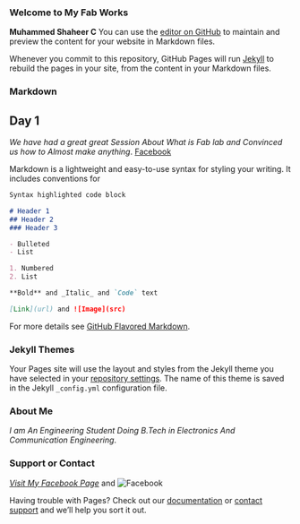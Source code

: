 ### Welcome to My Fab Works
**Muhammed Shaheer C**
You can use the [editor on GitHub](https://github.com/shaheer08/shaheer08.github.io/edit/master/README.md) to maintain and preview the content for your website in Markdown files.

Whenever you commit to this repository, GitHub Pages will run [Jekyll](https://jekyllrb.com/) to rebuild the pages in your site, from the content in your Markdown files.

### Markdown
## Day 1
_We have had a great great Session About What is Fab lab and Convinced us how to Almost make anything_.
[Facebook](https://github.com/shaheer08/shaheer08.github.io/blob/master/h0fvargheeyaybm4oyyt.jpg)
 

Markdown is a lightweight and easy-to-use syntax for styling your writing. It includes conventions for

```markdown
Syntax highlighted code block

# Header 1
## Header 2
### Header 3

- Bulleted
- List

1. Numbered
2. List

**Bold** and _Italic_ and `Code` text

[Link](url) and ![Image](src)
```
For more details see [GitHub Flavored Markdown](https://guides.github.com/features/mastering-markdown/).

### Jekyll Themes

Your Pages site will use the layout and styles from the Jekyll theme you have selected in your [repository settings](https://github.com/shaheer08/shaheer08.github.io/settings). The name of this theme is saved in the Jekyll `_config.yml` configuration file.
### About Me
_I am An Engineering Student Doing B.Tech in Electronics And Communication Engineering_.
### Support or Contact

[_Visit My Facebook Page_](https://www.facebook.com/shaheerkbd/) and ![Facebook](https://github.com/shaheer08/shaheer08.github.io/blob/master/h0fvargheeyaybm4oyyt.jpg)

Having trouble with Pages? Check out our [documentation](https://help.github.com/categories/github-pages-basics/) or [contact support](https://github.com/contact) and we’ll help you sort it out.
